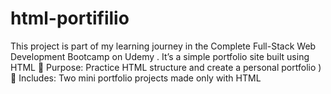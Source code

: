 # html-portifilio
This project is part of my learning journey in the Complete Full-Stack Web Development Bootcamp on Udemy . It’s a simple portfolio site built using HTML  🌱 Purpose: Practice HTML structure and create a personal portfolio  )  📂 Includes: Two mini portfolio projects made only with HTML
